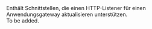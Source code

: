 <Namespace Name="Microsoft.Azure.Management.Network.Fluent.ApplicationGatewayListener.Update">
  <Docs>
    <summary>Enthält Schnittstellen, die einen HTTP-Listener für einen Anwendungsgateway aktualisieren unterstützen.</summary> 
    <remarks>To be added.</remarks>
  </Docs>
</Namespace>
